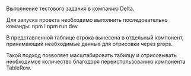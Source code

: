 Выполнение тестового задания в компанию Delta.

Для запуска проекта необходимо выполнить последовательно команды:
npm i
npm run dev

В представленной таблице строка вынесена в отдельный компонент, принимающий необходимые данные для отрисовки через props.

Такой подход позволяет масштабировать табилцу и отрисовывать необходимое количество благодоря переиспользованию компонента TableRow.


